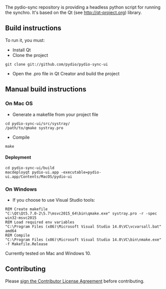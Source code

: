 The pydio-sync repository is providing a headless python script for running the synchro.
It's based on the Qt (see http://qt-project.org) library.

## Build instructions

To run it, you must:
 * Install Qt
 * Clone the project
```
git clone git://github.com/pydio/pydio-sync-ui
```
 * Open the .pro file in Qt Creator and build the project

## Manual build instructions
### On Mac OS
 * Generate a makefile from your project file
```
cd pydio-sync-ui/src/systray/
/path/to/qmake systray.pro
```
 * Compile
```
make
```

#### Deployment
```
cd pydio-sync-ui/build
macdeployqt pydio-ui.app -executable=pydio-ui.app/Contents/MacOS/pydio-ui
```

### On Windows
 * If you choose to use Visual Studio tools:
```
REM Create makefile
"C:\Qt\Qt5.7.0-2\5.7\msvc2015_64\bin\qmake.exe" systray.pro -r -spec win32-msvc2015
REM Load required env variables
"C:\Program Files (x86)\Microsoft Visual Studio 14.0\VC\vcvarsall.bat" amd64
REM Compile
"C:\Program Files (x86)\Microsoft Visual Studio 14.0\VC\bin\nmake.exe" -f Makefile.Release
```

Currently tested on Mac and Windows 10.

## Contributing

Please <a href="http://pyd.io/contribute/cla">sign the Contributor License Agreement</a> before contributing.

